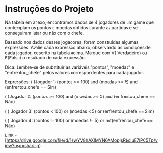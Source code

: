 # **Instruções do Projeto**
Na tabela em anexo, encontramos dados de 4 jogadores de um game que contemplam os pontos e moedas obtidos durante as partidas e se conseguiram 
lutar ou não com o chefe.

Baseado nos dados desses jogadores, foram construídas algumas expressões. Avalie cada expressão abaixo, observando as condições de cada jogador, 
descrito na tabela acima. Marque com V( Verdadeiro) ou F(Falso) o resultado de cada expressão.

Dica: Lembre-se de substituir as variáveis "pontos", "moedas" e "enfrentou_chefe" pelos valores correspondentes para cada jogador.

Expressões:
(   )Jogador 1: (pontos >= 100) and (moedas >= 5) and (enfrentou_chefe == Sim)

(   )Jogador 2: (pontos >= 100) and (moedas >= 5) and (enfrentou_chefe == Não)

(   ) Jogador 3: (pontos < 100) or (moedas < 5) or (enfrentou_chefe == Sim)

(   ) Jogador 4: (pontos != 100) or (moedas != 5) or not(enfrentou_chefe == Não) 


Link - [https://drive.google.com/file/d/1ewYV8hAXlMYN6VMopjsRbcluE7lPC5Tp/view?usp=sharing)
